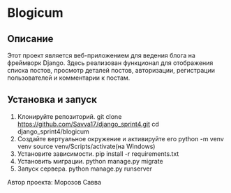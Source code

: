 # Blogicum
## Описание
Этот проект является веб-приложением для ведения блога на фреймворк Django. Здесь реализован функционал для отображения списка постов, просмотр деталей постов, авторизации, регистрации пользователей и комментарии к постам.

## Установка и запуск
1. Клонируйте репозиторий.
git clone https://github.com/Savva17/django_sprint4.git
cd django_sprint4/blogicum
2. Создайте вертуальное окружение и активируйте его
python -m venv venv
source venv/Scripts/activate(на Windows)
3. Установите зависимости.
pip install -r requirements.txt
4. Установить миграции.
python manage.py migrate
5. Запуск сервера.
python manage.py runserver

Автор проекта: Морозов Савва
